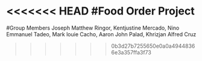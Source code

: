 <<<<<<< HEAD
#Food Order Project
=======
#Group Members
Joseph Matthew Ringor,
Kentjustine Mercado,
Nino Emmanuel Tadeo,
Mark louie Cacho,
Aaron John Palad,
Khrizjan Alfred Cruz

>>>>>>> 0b3d27b7255650e0a0a49448366e3a357ffa3f73

